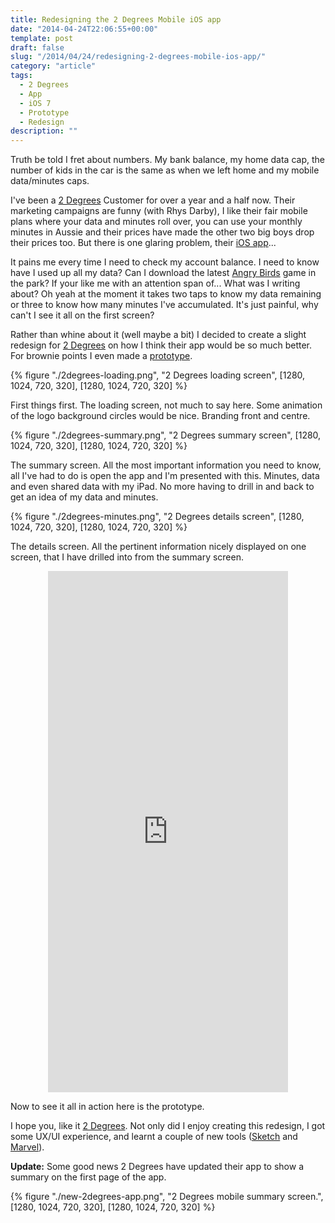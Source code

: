```yaml
---
title: Redesigning the 2 Degrees Mobile iOS app
date: "2014-04-24T22:06:55+00:00"
template: post
draft: false
slug: "/2014/04/24/redesigning-2-degrees-mobile-ios-app/"
category: "article"
tags:
  - 2 Degrees
  - App
  - iOS 7
  - Prototype
  - Redesign
description: ""
---
```


Truth be told I fret about numbers. My bank balance, my home data cap, the number of kids in the car is the same as when we left home and my mobile data/minutes caps.

I've been a <a title="2 Degrees Mobile" href="http://www.2degreesmobile.co.nz">2 Degrees</a> Customer for over a year and a half now. Their marketing campaigns are funny (with Rhys Darby), I like their fair mobile plans where your data and minutes roll over, you can use your monthly minutes in Aussie and their prices have made the other two big boys drop their prices too. But there is one glaring problem, their <a title="2 Degrees iOS app" href="https://itunes.apple.com/nz/app/2degrees/id584269099?mt=8&amp;uo=4&amp;at=10lnRx">iOS app</a>...

It pains me every time I need to check my account balance. I need to know have I used up all my data? Can I download the latest <a title="Angry Birds" href="https://www.angrybirds.com">Angry Birds</a> game in the park? If your like me with an attention span of... What was I writing about? Oh yeah at the moment it takes two taps to know my data remaining or three to know how many minutes I've accumulated. It's just painful, why can't I see it all on the first screen?

Rather than whine about it (well maybe a bit) I decided to create a slight redesign for <a title="2 Degrees Mobile" href="http://www.2degreesmobile.co.nz">2 Degrees</a> on how I think their app would be so much better. For brownie points I even made a <a title="2 Degrees Mobile prototype" href="http://marvl.in/19c24e">prototype</a>.

{% figure "./2degrees-loading.png", "2 Degrees loading screen", [1280, 1024, 720, 320], [1280, 1024, 720, 320] %}

First things first. The loading screen, not much to say here. Some animation of the logo background circles would be nice. Branding front and centre.

{% figure "./2degrees-summary.png", "2 Degrees summary screen", [1280, 1024, 720, 320], [1280, 1024, 720, 320] %}

The summary screen. All the most important information you need to know, all I've had to do is open the app and I'm presented with this. Minutes, data and even shared data with my iPad. No more having to drill in and back to get an idea of my data and minutes.

{% figure "./2degrees-minutes.png", "2 Degrees details screen", [1280, 1024, 720, 320], [1280, 1024, 720, 320] %}

The details screen. All the pertinent information nicely displayed on one screen, that I have drilled into from the summary screen.

<div style="text-align: center;"><iframe src="https://marvl.in/19c24e?emb=1" width="384" height="834" frameborder="0"></iframe></div>

Now to see it all in action here is the prototype.

I hope you, like it <a title="2 Degrees Mobile" href="http://www.2degreesmobile.co.nz">2 Degrees</a>. Not only did I enjoy creating this redesign, I got some UX/UI experience, and learnt a couple of new tools (<a title="Sketch 3" href="https://itunes.apple.com/nz/app/sketch-3/id852320343?mt=12&amp;uo=4&amp;at=10lnRx">Sketch</a> and <a title="Marvel - Prototype tool" href="http://marvelapp.com">Marvel</a>).

<strong>Update:</strong> Some good news 2 Degrees have updated their app to show a summary on the first page of the app.

{% figure "./new-2degrees-app.png", "2 Degrees mobile summary screen.", [1280, 1024, 720, 320], [1280, 1024, 720, 320] %}

